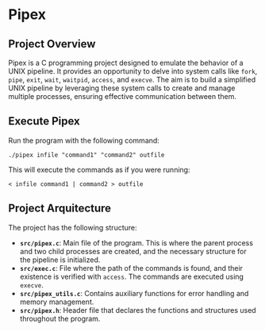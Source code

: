 # Pipex

## Project Overview

Pipex is a C programming project designed to emulate the behavior of a UNIX pipeline. It provides an opportunity to delve into system calls like `fork`, `pipe`, `exit`, `wait`, `waitpid`, `access`, and `execve`. The aim is to build a simplified UNIX pipeline by leveraging these system calls to create and manage multiple processes, ensuring effective communication between them.

## Execute Pipex

Run the program with the following command:
```
./pipex infile "command1" "command2" outfile
```
This will execute the commands as if you were running:
```
< infile command1 | command2 > outfile
```

## Project Arquitecture

The project has the following structure:

- **`src/pipex.c`**: Main file of the program. This is where the parent process and two child processes are created, and the necessary structure for the pipeline is initialized.
- **`src/exec.c`**: File where the path of the commands is found, and their existence is verified with `access`. The commands are executed using `execve`.
- **`src/pipex_utils.c`**: Contains auxiliary functions for error handling and memory management.
- **`src/pipex.h`**: Header file that declares the functions and structures used throughout the program.

